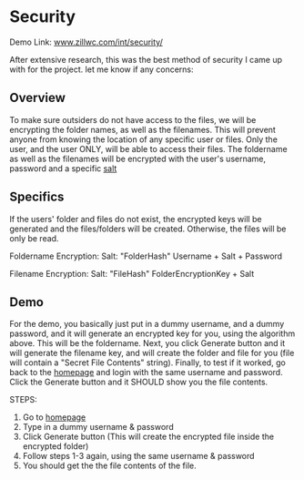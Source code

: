 Security
============

Demo Link: www.zillwc.com/int/security/

After extensive research, this was the best method of security I came up with for the project. let me know if any concerns:

Overview
---------
To make sure outsiders do not have access to the files, we will be encrypting the folder names, as well as the filenames.
This will prevent anyone from knowing the location of any specific user or files. Only the user, and the user ONLY, will be able to access their files.
The foldername as well as the filenames will be encrypted with the user's username, password and a specific <a href="http://en.wikipedia.org/wiki/Salt_(cryptography)">salt</a>


Specifics
----------

If the users' folder and files do not exist, the encrypted keys will be generated and the files/folders will be created. Otherwise, the files will be only be read.

Foldername Encryption:
  Salt: "FolderHash"
  Username + Salt + Password
  
Filename Encryption:
  Salt: "FileHash"
  FolderEncryptionKey + Salt


Demo
----------

For the demo, you basically just put in a dummy username, and a dummy password, and it will generate an encrypted key for you, using the algorithm above. This will be the foldername. Next, you click Generate button and it will generate the filename key, and will create the folder and file for you (file will contain a "Secret File Contents" string).
Finally, to test if it worked, go back to the <a href="http://www.zillwc.com/int/security/">homepage</a> and login with the same username and password. Click the Generate button and it SHOULD show you the file contents.

STEPS:
  1. Go to <a href="http://www.zillwc.com/int/security/">homepage</a>
  2. Type in a dummy username & password
  3. Click Generate button (This will create the encrypted file inside the encrypted folder)
  4. Follow steps 1-3 again, using the same username & password
  5. You should get the the file contents of the file.

  
